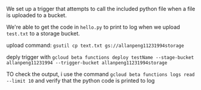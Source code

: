 We set up a trigger that attempts to call the included python file when a file is uploaded to a bucket.

We're able to get the code in `hello.py` to print to log when we upload `test.txt` to a storage bucket.

upload command: `gsutil cp text.txt gs://allanpeng11231994storage`

deply trigger with `gcloud beta functions deploy testName --stage-bucket allanpeng11231994 --trigger-bucket allanpeng11231994storage`



TO check the output, i use the command `gcloud beta functions logs read --limit 10` and verify that the python code is printed to  log
